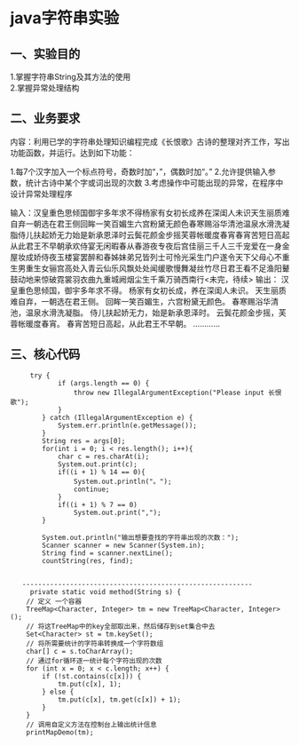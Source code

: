 java字符串实验
=======
一、实验目的
-----------
1.掌握字符串String及其方法的使用  
2.掌握异常处理结构

二、业务要求
-----------
内容：利用已学的字符串处理知识编程完成《长恨歌》古诗的整理对齐工作，写出功能函数，并运行。达到如下功能：

1.每7个汉字加入一个标点符号，奇数时加“，”，偶数时加“。”
2.允许提供输入参数，统计古诗中某个字或词出现的次数
3.考虑操作中可能出现的异常，在程序中设计异常处理程序

输入：汉皇重色思倾国御宇多年求不得杨家有女初长成养在深闺人未识天生丽质难自弃一朝选在君王侧回眸一笑百媚生六宫粉黛无颜色春寒赐浴华清池温泉水滑洗凝脂侍儿扶起娇无力始是新承恩泽时云鬓花颜金步摇芙蓉帐暖度春宵春宵苦短日高起从此君王不早朝承欢侍宴无闲暇春从春游夜专夜后宫佳丽三千人三千宠爱在一身金屋妆成娇侍夜玉楼宴罢醉和春姊妹弟兄皆列士可怜光采生门户遂令天下父母心不重生男重生女骊宫高处入青云仙乐风飘处处闻缓歌慢舞凝丝竹尽日君王看不足渔阳鼙鼓动地来惊破霓裳羽衣曲九重城阙烟尘生千乘万骑西南行<未完，待续>
输出：
汉皇重色思倾国，御宇多年求不得。
杨家有女初长成，养在深闺人未识。
天生丽质难自弃，一朝选在君王侧。
回眸一笑百媚生，六宫粉黛无颜色。
春寒赐浴华清池，温泉水滑洗凝脂。
侍儿扶起娇无力，始是新承恩泽时。
云鬓花颜金步摇，芙蓉帐暖度春宵。
春宵苦短日高起，从此君王不早朝。
…………

三、核心代码
----------

               
         try {
	            if (args.length == 0) {
	                throw new IllegalArgumentException("Please input 长恨歌");
	            }
	        } catch (IllegalArgumentException e) {
	            System.err.println(e.getMessage());
	        }
	        String res = args[0];
	        for(int i = 0; i < res.length(); i++){
	            char c = res.charAt(i);
	            System.out.print(c);
	            if((i + 1) % 14 == 0){
	                System.out.println("。");
	                continue;
	            }
	            if((i + 1) % 7 == 0)
	                System.out.print(",");
	        }

	        System.out.println("输出想要查找的字符串出现的次数：");
	        Scanner scanner = new Scanner(System.in);
	        String find = scanner.nextLine();
	        countString(res, find);
          
         
       ----------------------------------------------------------
         private static void method(String s) {
		// 定义 一个容器
		TreeMap<Character, Integer> tm = new TreeMap<Character, Integer>();
		// 将这TreeMap中的key全部取出来，然后储存到set集合中去
		Set<Character> st = tm.keySet();
		// 将所需要统计的字符串转换成一个字符数组
		char[] c = s.toCharArray();
		// 通过for循环逐一统计每个字符出现的次数
		for (int x = 0; x < c.length; x++) {
			if (!st.contains(c[x])) {
				tm.put(c[x], 1);
			} else {
				tm.put(c[x], tm.get(c[x]) + 1);
			}
		}
		// 调用自定义方法在控制台上输出统计信息
		printMapDemo(tm);
